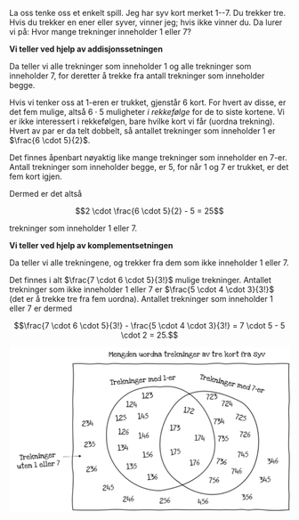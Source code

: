 
La oss tenke oss et enkelt spill. Jeg har syv kort merket 1--7. Du
trekker tre. Hvis du trekker en ener eller syver, vinner jeg; hvis ikke
vinner du. Da lurer vi på: Hvor mange trekninger inneholder 1 eller 7?

**Vi teller ved hjelp av addisjonssetningen**

Da teller vi alle trekninger som inneholder 1 og alle trekninger som
inneholder 7, for deretter å trekke fra antall trekninger som inneholder
begge.

Hvis vi tenker oss at 1-eren er trukket, gjenstår 6 kort. For hvert av
disse, er det fem mulige, altså $6 \cdot 5$ muligheter *i rekkefølge*
for de to siste kortene. Vi er ikke interessert i rekkefølgen, bare
hvilke kort vi får (uordna trekning). Hvert av par er da telt dobbelt,
så antallet trekninger som inneholder 1 er $\frac{6 \cdot 5}{2}$.

Det finnes åpenbart nøyaktig like mange trekninger som inneholder en
7-er. Antall trekninger som inneholder begge, er $5$, for når 1 og 7 er
trukket, er det fem kort igjen.

Dermed er det altså

$$2 \cdot \frac{6 \cdot 5}{2} - 5 = 25$$

trekninger som inneholder 1 eller 7.

**Vi teller ved hjelp av komplementsetningen**

Da teller vi alle trekningene, og trekker fra dem som ikke inneholder 1
eller 7.

Det finnes i alt $\frac{7 \cdot 6 \cdot 5}{3!}$ mulige trekninger.
Antallet trekninger som ikke inneholder 1 eller 7 er
$\frac{5 \cdot 4 \cdot 3}{3!}$ (det er å trekke tre fra fem uordna).
Antallet trekninger som inneholder 1 eller 7 er dermed

$$\frac{7 \cdot 6 \cdot 5}{3!} - \frac{5 \cdot 4 \cdot 3}{3!} = 7 \cdot 5 - 5 \cdot 2 = 25.$$

![](../media/media/image126.png)
